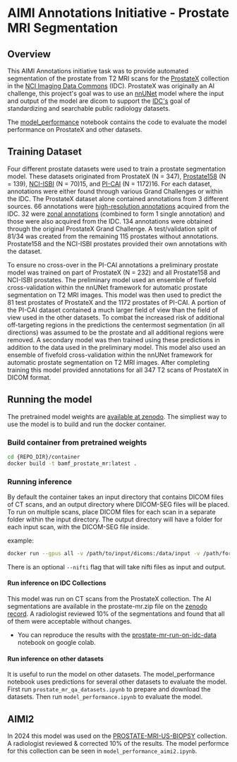# AIMI Annotations Initiative - Prostate MRI Segmentation

## Overview

This AIMI Annotations initiative task was to provide automated segmentation of the prostate from T2 MRI scans for the [ProstateX](https://wiki.cancerimagingarchive.net/pages/viewpage.action?pageId=23691656) collection in the [NCI Imaging Data Commons](https://portal.imaging.datacommons.cancer.gov/) (IDC). ProstateX was originally an AI challenge, this project's goal was to use an [nnUNet](https://github.com/MIC-DKFZ/nnUNet/tree/nnunetv1) model where the input and output of the model are dicom to support the [IDC's](https://portal.imaging.datacommons.cancer.gov/) goal of standardizing and searchable public radiology datasets.

The [model_performance](model_performance.ipynb) notebook contains the code to evaluate the model performance on ProstateX and other datasets.

## Training Dataset

Four different prostate datasets were used to train a prostate segmentation model. These datasets originated from ProstateX (N = 347), [Prostate158](https://github.com/kbressem/prostate158) (N = 139), [NCI-ISBI](https://wiki.cancerimagingarchive.net/pages/viewpage.action?pageId=21267207) (N = 70)15, and [PI-CAI](https://pi-cai.grand-challenge.org/PI-CAI/) (N = 1172)16. For each dataset, annotations were either found through various Grand Challenges or within the IDC. The ProstateX dataset alone contained annotations from 3 different sources. 66 annotations were [high-resolution annotations](https://wiki.cancerimagingarchive.net/pages/viewpage.action?pageId=61080779) acquired from the IDC. 32 were [zonal annotations](https://wiki.cancerimagingarchive.net/pages/viewpage.action?pageId=70230177) (combined to form 1 single annotation) and those were also acquired from the IDC. 134 annotations were obtained through the original ProstateX Grand Challenge. A test/validation split of 81/34 was created from the remaining 115 prostates without annotations. Prostate158 and the NCI-ISBI prostates provided their own annotations with the dataset.

To ensure no cross-over in the PI-CAI annotations a preliminary prostate model was trained on part of ProstateX (N = 232) and all Prostate158 and NCI-ISBI prostates. The preliminary model used an ensemble of fivefold cross-validation within the nnUNet framework for automatic prostate segmentation on T2 MRI images. This model was then used to predict the 81 test prostates of ProstateX and the 1172 prostates of PI-CAI. A portion of the PI-CAI dataset contained a much larger field of view than the field of view used in the other datasets. To combat the increased risk of additional off-targeting regions in the predictions the centermost segmentation (in all directions) was assumed to be the prostate and all additional regions were removed. A secondary model was then trained using these predictions in addition to the data used in the preliminary model. This model also used an ensemble of fivefold cross-validation within the nnUNet framework for automatic prostate segmentation on T2 MRI images. After completing training this model provided annotations for all 347 T2 scans of ProstateX in DICOM format.

## Running the model

The pretrained model weights are [available at zenodo](https://doi.org/10.5281/zenodo.8290092). The simpliest way to use the model is to build and run the docker container.

### Build container from pretrained weights

```bash
cd {REPO_DIR}/container
docker build -t bamf_prostate_mr:latest .
```

### Running inference

By default the container takes an input directory that contains DICOM files of CT scans, and an output directory where DICOM-SEG files will be placed. To run on multiple scans, place DICOM files for each scan in a separate folder within the input directory. The output directory will have a folder for each input scan, with the DICOM-SEG file inside.

example:

```bash
docker run --gpus all -v /path/to/input/dicoms:/data/input -v /path/for/output/dicoms:/data/output bamf_prostate_mr:latest
```

There is an optional `--nifti` flag that will take nifti files as input and output.

#### Run inference on IDC Collections

This model was run on CT scans from the ProstateX collection. The AI segmentations are available in the prostate-mr.zip file on the [zenodo record](https://doi.org/10.5281/zenodo.8345959). A radiologist reviewed 10% of the segmentations and found that all of them were acceptable without changes.

- You can reproduce the results with the [prostate-mr-run-on-idc-data](prostate-mr-run-on-idc-data.ipynb) notebook on google colab.

#### Run inference on other datasets

It is useful to run the model on other datasets. The model_performance notebook uses predictions for several other datasets to evaluate the model. First run `prostate_mr_qa_datasets.ipynb` to prepare and download the datasets. Then run `model_performance.ipynb` to evaluate the model.

## AIMI2

In 2024 this model was used on the [PROSTATE-MRI-US-BIOPSY](https://www.cancerimagingarchive.net/collection/prostate-mri-us-biopsy/) collection. A radiologist reviewed & corrected 10% of the results. The model performce for this collection can be seen in `model_performance_aimi2.ipynb`.
